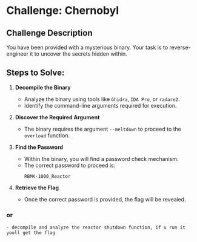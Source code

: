 # Challenge: Chernobyl

## Challenge Description
You have been provided with a mysterious binary. Your task is to reverse-engineer it to uncover the secrets hidden within.

## Steps to Solve:
1. **Decompile the Binary**  
   - Analyze the binary using tools like `Ghidra`, `IDA Pro`, or `radare2`.  
   - Identify the command-line arguments required for execution.  

2. **Discover the Required Argument**  
   - The binary requires the argument `--meltdown` to proceed to the `overload` function.

3. **Find the Password**  
   - Within the binary, you will find a password check mechanism.  
   - The correct password to proceed is:  
     ```
     RBMK-1000_Reactor
     ```

4. **Retrieve the Flag**  
   - Once the correct password is provided, the flag will be revealed.  

### or
    - decompile and analyze the reactor shutdown function, if u run it youll get the flag

